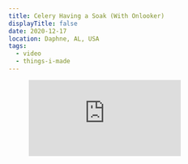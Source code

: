 ```yaml
---
title: Celery Having a Soak (With Onlooker)
displayTitle: false
date: 2020-12-17
location: Daphne, AL, USA
tags:
  - video
  - things-i-made
---
```

<figure>
  <div class="ratio ratio--16x9">
    <iframe 
        src="https://player.vimeo.com/video/493421979?loop=1&amp;autoplay=1&amp;muted=1"
        loading="lazy"
        frameborder="0"
        allow="autoplay; fullscreen"
        allowfullscreen></iframe>
  </div>
</figure>
